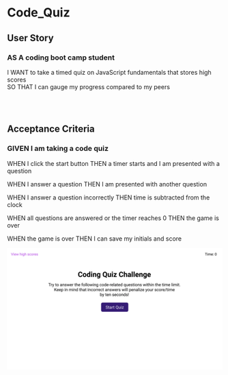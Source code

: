 # Code_Quiz

## User Story
### AS A coding boot camp student

 I WANT to take a timed quiz on JavaScript fundamentals that stores high scores<br >
 SO THAT I can gauge my progress compared to my peers

<br>
<br>

## Acceptance Criteria
### GIVEN I am taking a code quiz

WHEN I click the start button
THEN a timer starts and I am presented with a question

WHEN I answer a question
THEN I am presented with another question

WHEN I answer a question incorrectly
THEN time is subtracted from the clock

WHEN all questions are answered or the timer reaches 0
THEN the game is over

WHEN the game is over
THEN I can save my initials and score

![Alt text](image.png)
